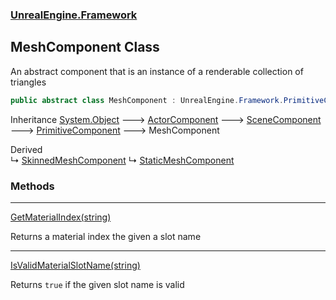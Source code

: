 ### [UnrealEngine.Framework](UnrealEngine_Framework.md 'UnrealEngine.Framework')
## MeshComponent Class
An abstract component that is an instance of a renderable collection of triangles  
```csharp
public abstract class MeshComponent : UnrealEngine.Framework.PrimitiveComponent
```

Inheritance [System.Object](https://docs.microsoft.com/en-us/dotnet/api/System.Object 'System.Object') &#129106; [ActorComponent](ActorComponent.md 'UnrealEngine.Framework.ActorComponent') &#129106; [SceneComponent](SceneComponent.md 'UnrealEngine.Framework.SceneComponent') &#129106; [PrimitiveComponent](PrimitiveComponent.md 'UnrealEngine.Framework.PrimitiveComponent') &#129106; MeshComponent  

Derived  
&#8627; [SkinnedMeshComponent](SkinnedMeshComponent.md 'UnrealEngine.Framework.SkinnedMeshComponent')
&#8627; [StaticMeshComponent](StaticMeshComponent.md 'UnrealEngine.Framework.StaticMeshComponent')  
### Methods

***
[GetMaterialIndex(string)](MeshComponent_GetMaterialIndex(string).md 'UnrealEngine.Framework.MeshComponent.GetMaterialIndex(string)')

Returns a material index the given a slot name  

***
[IsValidMaterialSlotName(string)](MeshComponent_IsValidMaterialSlotName(string).md 'UnrealEngine.Framework.MeshComponent.IsValidMaterialSlotName(string)')

Returns `true` if the given slot name is valid  
